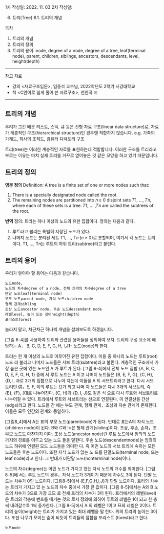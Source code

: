 1차 작성일: 2022. 11. 03
2차 작성일:

6. 트리(Tree)
6.1. 트리의 개념

목차
1. 트리의 개념
2. 트리의 정의
3. 트리의 용어: node, degree of a node, degree of a tree, leaf(terminal node), parent, children, siblings, ancestors, descendants, level, height(depth)

---

참고 자료
* 강의 <자료구조입문>, 임종석 교수님, 2022학년도 2학기 서강대학교
* 책 <C언어로 쉽게 풀어 쓴 자료구조>, 천인국 저

---

## 트리의 개념

우리가 그간 배운 리스트, 스택, 큐 등은 선형 자료 구조(linear data structure)로,
자료가 계층적인 구조(hierarchical structure)인 경우엔 적합하지 않습니다.
e.g. 가족의 가계도, 회사의 조직도, 컴퓨터 디렉토리 구조

트리(tree)는 이러한 계층적인 자료를 표현하는데 적합합니다.
이러한 구조를 트리라고 부르는 이유는 마치 실제 트리를 거꾸로 엎어놓은 것 같은 모앙을 하고 있기 때문입니다.

## 트리의 정의

**영문 정의**
Definition: A tree is a finite set of one or more nodes such that:
1. There is a specially designated node called the root.
2. The remaining nodes are partitioned into 𝑛 ≥ 0 disjoint sets 𝑇1, ..., 𝑇𝑛, where each of these sets is a tree. 𝑇1, ... ,𝑇𝑛 are called the subtrees of the root.

**번역**
정의: 트리는 하나 이상의 노드의 유한 집합이다. 정의는 다음과 같다.
1. 루트라고 불리는 특별히 지정된 노드가 있다.
2. 나머지 노드는 분리된 세트 𝑇1, ..., T𝑛 (𝑛 ≥ 0)로 분할되며, 여기서 각 노드는 트리이다. T1, ..., T𝑛는 루트의 하위 트리(subtree)라고 불린다.

## 트리의 용어

우리가 알아야 할 용어는 다음과 같습니다.

```
노드node,
노드의 차수degree of a node, 전체 트리의 차수degree of a tree
단말 노드leaf(terminal node)
부모 노드parent node, 자식 노드children node
형제 관계sibling
조상 노드ancestor node, 후손 노드descendant node
레벨level, 높이 또는 깊이height(depth)
포리스트forest
```

놀라지 말고, 차근차근 하나씩 개념을 살펴보도록 하겠습니다.





[그림 8-4]를 사용하여 트리와 관련된 용어들을 정의하여 보자.
트리의 구성 요소에 해당하는 A， B, C, D, E, F, G, H, I,J1- 노드(node)라 한다.

트리는 한 개 이상의 노드로 이루어진 유한 집합이다. 이들 중 하나의 노드는 루트(root) 노드 라 불리고 나머지 노드들은 서브 트리(subtree)라고 불린다. 계층적인 구조에서 가장 높은 곳에 있는 노드인 A 가 루트가 된다. [그림 8-4]에서 전체 노드 집합 {A, B, C, D, E, F, G, H, 1} 중에 서 루트 노드는 A 이고 나머지 노드들은 {B, E, F, G}, {C, H}, {D, I, 과로 3개의 집합으로 나누어 지는데 이들을 A 의 서브트리라고 한다. 다시 서브 트리인 供，E, F, 이의 루트는 묘가 되고 나머 지 노드들은 다시 3개의 서브트리, 즉 {E}, {F}, {대로 나누어진다. {C, H}과 {D, I, J}도 같은 식 으로 다시 루트와 서브트리로 나누어질 수 있다.
트리에서 루트와 서브트리는 선으로 연결된다. 이 연결선을 간선(edge)라고 한다. 노드들 간 에는 부모 관계, 형제 관계，조상과 자손 관계가 존재한다. 이들은 모두 인간의 관계와 동일하다.

[그림8_4]에서 A는 표의 부모 노드(parentnode)가 된다. 반대로 표는A의 자식 노드(children node)이 된다. B와 C와 !>은 형제 관계(sibling)이다. 조상, 후손, 손자，조부모 노드도 마찬가지 이다. 조상 노드(ancestor node)란 루트 노드에서 임의의 노드까지의 경로를 이루고 있는 노드 들을 말한다. 후손 노드(descendentnode)는 임의의 노드 하위에 연결된 모드 노드들을 의미한 다. 즉 어떤 노드의 서브 트리에 속하는 모든 노드들은 후손 노드이다. 또한 자식 노드가 없는 노 드를 단말노드(terminal node, 또는 leaf node)라고 한다. 그 반대가 비단말 노드(nonterminal node)이다.

노드의 차수(degree)는 어떤 노드가 가지고 있는 자식 노드의 개수를 의미한다. [그림 8-5]에 서는 루트 노드의 경우，자식 노드가 3개이기 때문에 차수도 3이 된다. 단말 노드는 차수가 0인 노드이다. [그림8-5]에서 {E,F,G,H,I,J}가 단말 노드이다. 트리의 차수는 트리가 가지고 있 는 노드의 차수 중에서 가장 큰 값이다. [그림 8-5]에서는 A와 B 노드의 차수가 3으로 가장 크므 로 전체 트리의 차수가 3이 된다. 트리에서의 레벨(level)은 트리의 각층에 번호를 매기는 것으 로서 정의에 의하여 루트의 레벨은 1이 되고 한 층씩 내려갈수록 1씩 증가한다. [그림 8-5]에서 A 의 레벨은 1이고 묘의 레벨은 2이다. 트리의 높이(height)는 트리가 가지고 있는 최대 레벨을 말 한다. 위의 트리의 높이는 3이다. 또한 나무가 모이는 숲이 되듯이 트리들의 집합을 포리스트 (forest)라고 한다.




`노드node` 

